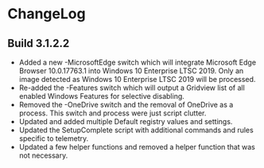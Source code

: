 # ChangeLog #

## Build 3.1.2.2 ##

- Added a new -MicrosoftEdge switch which will integrate Microsoft Edge Browser 10.0.17763.1 into Windows 10 Enterprise LTSC 2019. Only an image detected as Windows 10 Enterprise LTSC 2019 will be processed.
- Re-added the -Features switch which will output a Gridview list of all enabled Windows Features for selective disabling.
- Removed the -OneDrive switch and the removal of OneDrive as a process. This switch and process were just script clutter.
- Updated and added multiple Default registry values and settings.
- Updated the SetupComplete script with additional commands and rules specific to telemetry.
- Updated a few helper functions and removed a helper function that was not necessary.